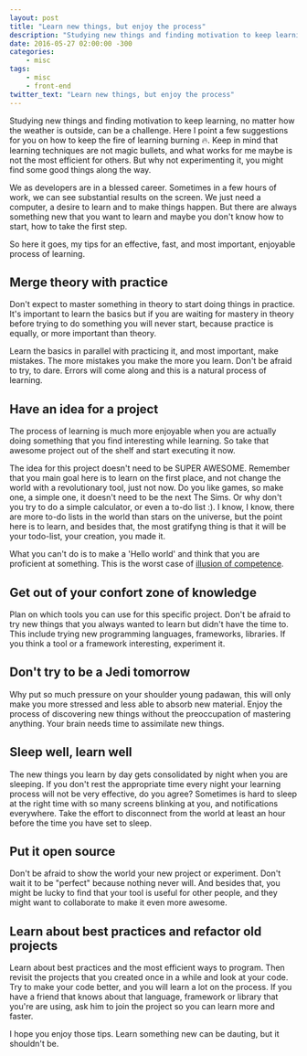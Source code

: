 ```yaml
---
layout: post
title: "Learn new things, but enjoy the process"
description: "Studying new things and finding motivation to keep learning, no matter how the weather is outside, can be a challenge. Here I point a few suggestions for you on how to keep the fire of learning burning. 🔥"
date: 2016-05-27 02:00:00 -300
categories:
    - misc
tags:
    - misc
    - front-end
twitter_text: "Learn new things, but enjoy the process"
---
```

Studying new things and finding motivation to keep learning, no matter how the weather is outside, can be a challenge. Here I point a few suggestions for you on how to keep the fire of learning burning 🔥. Keep in mind that learning techniques are not magic bullets, and what works for me maybe is not the most efficient for others. But why not experimenting it, you might find some good things along the way.

We as developers are in a blessed career. Sometimes in a few hours of work, we can see substantial results on the screen. We just need a computer, a desire to learn and to make things happen. But there are always something new that you want to learn and maybe you don't know how to start, how to take the first step.

So here it goes, my tips for an effective, fast, and most important, enjoyable process of learning.

## Merge theory with practice
Don't expect to master something in theory to start doing things in practice. It's important to learn the basics but if you are waiting for mastery in theory before trying to do something you will never start, because practice is equally, or more important than theory.

Learn the basics in parallel with practicing it, and most important, make mistakes. The more mistakes you make the more you learn. Don't be afraid to try, to dare. Errors will come along and this is a natural process of learning.

## Have an idea for a project
The process of learning is much more enjoyable when you are actually doing something that you find interesting while learning. So take that awesome project out of the shelf and start executing it now.

The idea for this project doesn't need to be SUPER AWESOME. Remember that you main goal here is to learn on the first place, and not change the world with a revolutionary tool, just not now. Do you like games, so make one, a simple one, it doesn't need to be the next The Sims. Or why don't you try to do a simple calculator, or even a to-do list :). I know, I know, there are more to-do lists in the world than stars on the universe, but the point here is to learn, and besides that, the most gratifyng thing is that it will be your todo-list, your creation, you made it.

What you can't do is to make a 'Hello world' and think that you are proficient at something. This is the worst case of [illusion of competence](https://en.wikipedia.org/wiki/Dunning%E2%80%93Kruger_effect).

## Get out of your confort zone of knowledge
Plan on which tools you can use for this specific project. Don't be afraid to try new things that you always wanted to learn but didn't have the time to. This include trying new programming languages, frameworks, libraries. If you think a tool or a framework interesting, experiment it.

## Don't try to be a Jedi tomorrow
Why put so much pressure on your shoulder young padawan, this will only make you more stressed and less able to absorb new material. Enjoy the process of discovering new things without the preoccupation of mastering anything. Your brain needs time to assimilate new things.

## Sleep well, learn well
The new things you learn by day gets consolidated by night when you are sleeping. If you don't rest the appropriate time every night your learning process will not be very effective, do you agree?
Sometimes is hard to sleep at the right time with so many screens blinking at you, and notifications everywhere. Take the effort to disconnect from the world at least an hour before the time you have set to sleep.

## Put it open source
Don't be afraid to show the world your new project or experiment. Don't wait it to be "perfect" because nothing never will. And besides that, you might be lucky to find that your tool is useful for other people, and they might want to collaborate to make it even more awesome.

## Learn about best practices and refactor old projects
Learn about best practices and the most efficient ways to program. Then revisit the projects that you created once in a while and look at your code. Try to make your code better, and you will learn a lot on the process. If you have a friend that knows about that language, framework or library that you're are using, ask him to join the project so you can learn more and faster.

I hope you enjoy those tips. Learn something new can be dauting, but it shouldn't be.
